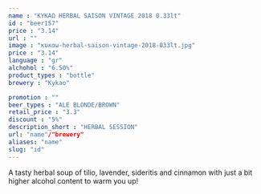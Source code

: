 ```yaml
---
name : "ΚΥΚΑΩ HERBAL SAISON VINTAGE 2018 0.33lt"
id : "beer157"
price : "3.14"
url : ""
image : "κυκαω-herbal-saison-vintage-2018-033lt.jpg"
price : "3.14"
language : "gr"
alchohol : "6.50%"
product_types : "bottle"
brewery : "Kykao"

promotion : ""
beer_types : "ALE BLONDE/BROWN"
retail_price : "3.3"
discount : "5%"
description_short : "HERBAL SESSION"
url: "name"/"brewery"
aliases: "name"
slug: "id"
---
```


A tasty herbal soup of tilio, lavender, sideritis and cinnamon with just a bit higher alcohol content to warm you up!
